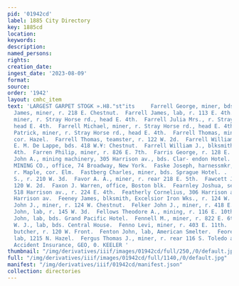 ```yaml
---
pid: '01942cd'
label: 1885 City Directory
key: 1885cd
location: 
keywords: 
description: 
named_persons: 
rights: 
creation_date: 
ingest_date: '2023-08-09'
format: 
source: 
order: '1942'
layout: cmhc_item
text: 'LARGEST GARPET STOGK ».H8."st"its     Farrell George, miner, bds. 139 E. 3d.  Farrell
  James, miner, r. 218 E. Chestnut.  Farrell James, lab, r. 113 E. 4th.  Farrell James,
  miner, r. Stray Horse rd., head E. 4th.  Farrell Julia Mrs., r. Stray Horse rd.,
  head E. 4th.  Farrell Michael, miner, r. Stray Horse rd., head E. 4th.  Farrell
  Patrick, miner, r. Stray Horse rd., head E. 4th.  Farrell Thomas, miner, r. Front,
  cor. Hazel.  Farrell Thomas, teamster, r. 122 W. 2d.  Farrell William H., harnessmkr,
  E. M. De Lappe, bds. 418 W.¥: Chestnut.  Farrell William J., blksmith, r. 515 E.
  4th.  Farren Philip, miner, r. 826 E. 7th.  Farris George, r. 128 E. 2d.  Farrow
  John A., mining machinery, 305 Harrison av., bds. Clar- endon Hotel.  FARWELL CONSOLIDATED
  MINING CO., office, 74 Broadway, New York.  Faske Joseph, harnessmkr, G. W. Lancaster,
  r. Maple, cor. Elm.  Fastberg Charles, miner, bds. Sprague Hotel. .  Faucett Harvey
  S., r. 210 W. 3d.  Favor A. A., miner, r. rear 218 E. 5th.  Fawcett Joseph, saloon,
  120 W. 2d.  Faxon J. Warren, office, Boston blk.  Fearnley Joshua, second-hand goods,
  518 Harrison av., r. 224 E. 4th.  Featherly Cornelius, 306 Harrison av., r. 218
  Harrison av.  Feeney James, blksmith, Excelsior Iron Wks., r. 124 W. 5th.  Feeney
  John J., miner, r. 124 W. Chestnut.  Felker John J., miner, r. 418 E. 6th.  Fell
  John, lab, r. 145 W. 3d.  Fellows Theodore A., mining, r. 116 E. 10th.  Fennell
  John, lab, bds. Grand Pacific Hotel.  Fennell M., miner, r. 822 E. 6th.  Fennell
  W. J., lab, bds. Central House.  Fenno Levi, miner, r. 403 E. 11th.  Fenny John,
  butcher, r. 120 W. Front.  Fenton John, lab, American Smelter.  Feorey Matthew,
  lab, 1215 N. Hazel.  Fergus Thomas J., miner, r. rear 116 S. Toledo av.  Life and
  Accident Insurance, GEO, 0. KEELER '
thumbnail: "/img/derivatives/iiif/images/01942cd/full/250,/0/default.jpg"
full: "/img/derivatives/iiif/images/01942cd/full/1140,/0/default.jpg"
manifest: "/img/derivatives/iiif/01942cd/manifest.json"
collection: directories
---
```

